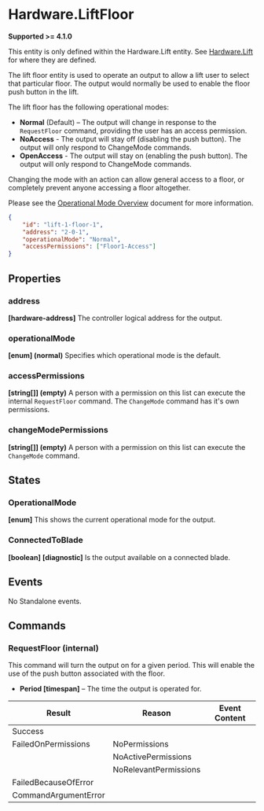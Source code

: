 # Hardware.LiftFloor

**Supported >= 4.1.0**

This entity is only defined within the Hardware.Lift entity.  See [Hardware.Lift](HardwareLift.md) for where they are defined.

The lift floor entity is used to operate an output to allow a lift user to select that particular floor. The output would normally be used to enable the floor push button in the lift.

The lift floor has the following operational modes:

- **Normal** (Default) – The output will change in response to the `RequestFloor` command, providing the user has an access permission.
- **NoAccess** - The output will stay off (disabling the push button). The output will only respond to ChangeMode commands.
- **OpenAccess** - The output will stay on (enabling the push button). The output will only respond to ChangeMode commands.

Changing the mode with an action can allow general access to a floor, or completely prevent anyone accessing a floor altogether.

Please see the [Operational Mode Overview](../ApplicationConfiguration/ModeOverview.md) document for more information.

````json
{
    "id": "lift-1-floor-1",
    "address": "2-0-1",
    "operationalMode": "Normal",
    "accessPermissions": ["Floor1-Access"]
}
````

## Properties

### address

**[hardware-address]** The controller logical address for the output.

### operationalMode

**[enum] (normal)** Specifies which operational mode is the default.

### accessPermissions

**[string[]] (empty)** A person with a permission on this list can execute the internal `RequestFloor` command. The `ChangeMode` command has it's own permissions.

### changeModePermissions

**[string[]] (empty)** A person with a permission on this list can execute the `ChangeMode` command.

## States

### OperationalMode

**[enum]** This shows the current operational mode for the output.

### ConnectedToBlade

**[boolean]** **[diagnostic]** Is the output available on a connected blade.

## Events

No Standalone events.

## Commands

### RequestFloor (internal)

This command will turn the output on for a given period. This will enable the use of the push button associated with the floor.

- **Period [timespan]** – The time the output is operated for.

| **Result**           | **Reason**            | **Event Content** |
|----------------------|-----------------------|-------------------|
| Success              |                       |                   |
| FailedOnPermissions  | NoPermissions         |                   |
|                      | NoActivePermissions   |                   |
|                      | NoRelevantPermissions |                   |
| FailedBecauseOfError |                       |                   |
| CommandArgumentError |                       |                   |
